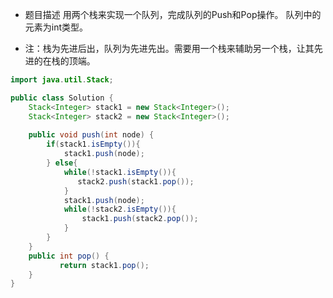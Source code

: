 - 题目描述 用两个栈来实现一个队列，完成队列的Push和Pop操作。 队列中的元素为int类型。

- 注：栈为先进后出，队列为先进先出。需要用一个栈来辅助另一个栈，让其先进的在栈的顶端。

```java
import java.util.Stack;

public class Solution {
    Stack<Integer> stack1 = new Stack<Integer>();
    Stack<Integer> stack2 = new Stack<Integer>();
    
    public void push(int node) {
        if(stack1.isEmpty()){
            stack1.push(node);
        } else{
            while(!stack1.isEmpty()){
               stack2.push(stack1.pop()); 
            }
            stack1.push(node);
            while(!stack2.isEmpty()){
                stack1.push(stack2.pop());
            }
        }
    }   
    public int pop() {
           return stack1.pop();
    }
}
```
